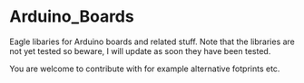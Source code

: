 # Arduino_Boards

Eagle libaries for Arduino boards and related stuff. Note that the libraries are not yet tested so beware, I will update as soon they have been tested.

You are welcome to contribute with for example alternative fotprints etc.

